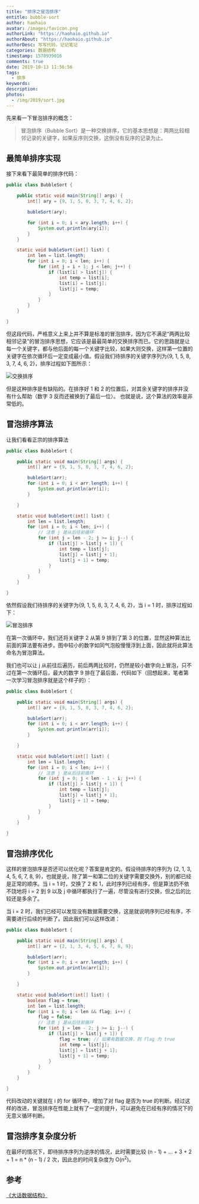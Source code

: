 ```yaml
---
title: "排序之冒泡排序"
entitle: bubble-sort
author: haohaio
avatar: /images/favicon.png
authorLink: "https://haohaio.github.io"
authorAbout: "https://haohaio.github.io"
authorDesc: 写写代码，记记笔记
categories: 数据结构
timestamp: 1570939016
comments: true
date: 2019-10-13 11:56:56
tags:
  - 排序
keywords:
description:
photos:
  - /img/2019/sort.jpg
---
```


先来看一下冒泡排序的概念：

> 冒泡排序（Bubble Sort）是一种交换排序，它的基本思想是：两两比较相邻记录的关键字，如果反序则交换，这倒没有反序的记录为止。

## 最简单排序实现

接下来看下最简单的排序代码：

```java
public class BubbleSort {

    public static void main(String[] args) {
        int[] ary = {9, 1, 5, 8, 3, 7, 4, 6, 2};

        bubleSort(ary);

        for (int i = 0; i < ary.length; i++) {
            System.out.println(ary[i]);
        }
    }

    static void bubleSort(int[] list) {
        int len = list.length;
        for (int i = 0; i < len; i++) {
            for (int j = i + 1; j < len; j++) {
                if (list[i] > list[j]) {
                    int temp = list[i];
                    list[i] = list[j];
                    list[j] = temp;
                }
            }
        }
    }

}
```

但这段代码，严格意义上来上并不算是标准的冒泡排序，因为它不满足“两两比较相邻记录”的冒泡排序思想，它应该是最最简单的交换排序而已。它的思路就是让每一个关键字，都与他后面的每一个关键字比较，如果大则交换，这样第一位置的关键字在依次循环后一定变成最小值。假设我们待排序的关键字序列为{9, 1, 5, 8, 3, 7, 4, 6, 2}，排序过程如下图所示：

![交换排序](../img/assets/bubble_sort_1.jpg)

但是这种排序是有缺陷的。在排序好 1 和 2 的位置后，对其余关键字的排序并没有什么帮助（数字 3 反而还被换到了最后一位）。
也就是说，这个算法的效率是非常低的。

## 冒泡排序算法

让我们看看正宗的排序算法

```java
public class BubbleSort {

    public static void main(String[] args) {
        int[] arr = {9, 1, 5, 8, 3, 7, 4, 6, 2};

        bubleSort(arr);
        for (int i = 0; i < arr.length; i++) {
            System.out.println(arr[i]);
        }

    }

    static void bubleSort(int[] list) {
        int len = list.length;
        for (int i = 0; i < len; i++) {
            // 注意 j 是从后往前循环
            for (int j = len - 2; j >= i; j--) {
                if (list[j] > list[j + 1]) {
                    int temp = list[j];
                    list[j] = list[j + 1];
                    list[j + 1] = temp;
                }
            }
        }
    }

}
```

依然假设我们待排序的关键字为{9, 1, 5, 8, 3, 7, 4, 6, 2}，当 i = 1 时，排序过程如下：

![冒泡排序](../img/assets/bubble_sort_2.jpg)

在第一次循环中，我们还将关键字 2 从第 9 排到了第 3 的位置，显然这种算法比前面的算法要有进步。图中较小的数字如同气泡般慢慢浮到上面，因此就将此算法命名为冒泡算法。

我们也可以让 j 从前往后遍历，前后两两比较时，仍然是较小数字向上冒泡，只不过在第一次循环后，最大的数字 9 排在了最后面，代码如下（回想起来，笔者第一次学习冒泡排序就是这个样子的）：

```java
public class BubbleSort {

    public static void main(String[] args) {
        int[] arr = {9, 1, 5, 8, 3, 7, 4, 6, 2};

        bubleSort(arr);
        for (int i = 0; i < arr.length; i++) {
            System.out.println(arr[i]);
        }

    }

    static void bubleSort(int[] list) {
        int len = list.length;
        for (int i = 0; i < len; i++) {
            // 注意 j 是从后往前循环
            for (int j = 0; j < len - 1 - i; j++) {
                if (list[j] > list[j + 1]) {
                    int temp = list[j];
                    list[j] = list[j + 1];
                    list[j + 1] = temp;
                }
            }
        }
    }

}
```

## 冒泡排序优化

这样的冒泡排序是否还可以优化呢？答案是肯定的。假设待排序的序列为 {2, 1, 3, 4, 5, 6, 7, 8, 9}，也就是说，除了第一和第二位的关键字需要交换外，别的都已经是正常的顺序。当 i = 1 时，交换了 2 和 1，此时序列已经有序，但是算法扔不依不饶地将 i = 2 到 9 以及 j 中循环都执行了一遍，尽管没有进行交换，但之后的比较还是多余了。

当 i = 2 时，我们已经可以发现没有数据需要交换，这是就说明序列已经有序，不需要进行后续的判断了。因此我们可以这样改进：

```java
public class BubbleSort {

    public static void main(String[] args) {
        int[] arr = {2, 1, 3, 4, 5, 6, 7, 8, 9};

        bubleSort(arr);
        for (int i = 0; i < arr.length; i++) {
            System.out.println(arr[i]);
        }

    }

    static void bubleSort(int[] list) {
        boolean flag = true;
        int len = list.length;
        for (int i = 0; i < len && flag; i++) {
            flag = false;
            // 注意 j 是从后往前循环
            for (int j = len - 2; j >= i; j--) {
                if (list[j] > list[j + 1]) {
                    flag = true; // 如果有数据交换，则 flag 为 true
                    int temp = list[j];
                    list[j] = list[j + 1];
                    list[j + 1] = temp;
                }
            }
        }
    }

}
```

代码改动的关键就在 i 的 for 循环中，增加了对 flag 是否为 true 的判断。经过这样的改进，冒泡排序在性能上就有了一定的提升，可以避免在已经有序的情况下的无意义循环判断。

## 冒泡排序复杂度分析

在最坏的情况下，即待排序序列为逆序的情况，此时需要比较 (n - 1) + ... + 3 + 2 + 1 = n \* (n - 1) / 2 次，因此总的时间复杂度为 O(n<sup>2</sup>)。

## 参考

[《大话数据结构》](https://book.douban.com/subject/6424904/)
